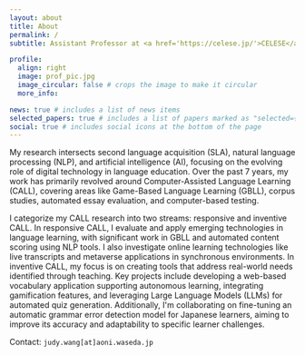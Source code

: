 ```yaml
---
layout: about
title: About
permalink: /
subtitle: Assistant Professor at <a href='https://celese.jp/'>CELESE</a>, Waseda University

profile:
  align: right
  image: prof_pic.jpg
  image_circular: false # crops the image to make it circular
  more_info: 

news: true # includes a list of news items
selected_papers: true # includes a list of papers marked as "selected={true}"
social: true # includes social icons at the bottom of the page
---
```


My research intersects second language acquisition (SLA), natural language processing (NLP), and artificial intelligence (AI), focusing on the evolving role of digital technology in language education. Over the past 7 years, my work has primarily revolved around Computer-Assisted Language Learning (CALL), covering areas like Game-Based Language Learning (GBLL), corpus studies, automated essay evaluation, and computer-based testing.

I categorize my CALL research into two streams: responsive and inventive CALL. In responsive CALL, I evaluate and apply emerging technologies in language learning, with significant work in GBLL and automated content scoring using NLP tools. I also investigate online learning technologies like live transcripts and metaverse applications in synchronous environments. In inventive CALL, my focus is on creating tools that address real-world needs identified through teaching. Key projects include developing a web-based vocabulary application supporting autonomous learning, integrating gamification features, and leveraging Large Language Models (LLMs) for automated quiz generation. Additionally, I'm collaborating on fine-tuning an automatic grammar error detection model for Japanese learners, aiming to improve its accuracy and adaptability to specific learner challenges.

Contact: `judy.wang[at]aoni.waseda.jp`
